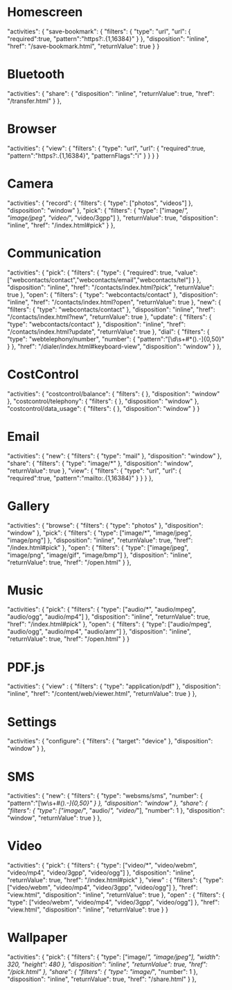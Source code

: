 # Homescreen

"activities": {
    "save-bookmark": {
      "filters": {
        "type": "url",
        "url": { "required":true, "pattern":"https?:.{1,16384}" }
      },
      "disposition": "inline",
      "href": "/save-bookmark.html",
      "returnValue": true
    }
  }

# Bluetooth

"activities": {
    "share": {
      "disposition": "inline",
      "returnValue": true,
      "href": "/transfer.html"
    }
  },

# Browser

"activities": {
    "view": {
      "filters": {
        "type": "url",
        "url": {
          "required":true, "pattern":"https?:.{1,16384}", "patternFlags":"i"
        }
      }
    }
  }

# Camera

"activities": {
    "record": {
      "filters": {
        "type": ["photos", "videos"]
       },
      "disposition": "window"
    },
    "pick": {
      "filters": {
        "type": ["image/*", "image/jpeg", "video/*", "video/3gpp"]
       },
      "returnValue": true,
      "disposition": "inline",
      "href": "/index.html#pick"
    }
  },
  
# Communication

"activities": {
    "pick": {
      "filters": {
        "type": {
          "required": true,
          "value": ["webcontacts/contact","webcontacts/email","webcontacts/tel"]
        }
       },
      "disposition": "inline",
      "href": "/contacts/index.html?pick",
      "returnValue": true
    },
    "open": {
      "filters": {
        "type": "webcontacts/contact"
      },
      "disposition": "inline",
      "href": "/contacts/index.html?open",
      "returnValue": true
    },
    "new": {
      "filters": {
        "type": "webcontacts/contact"
      },
      "disposition": "inline",
      "href": "/contacts/index.html?new",
      "returnValue": true
    },
    "update": {
      "filters": {
        "type": "webcontacts/contact"
      },
      "disposition": "inline",
      "href": "/contacts/index.html?update",
      "returnValue": true
    },
    "dial": {
      "filters": {
        "type": "webtelephony/number",
        "number": { "pattern":"[\\d\\s+#*().-]{0,50}" }
      },
      "href": "/dialer/index.html#keyboard-view",
      "disposition": "window"
    }
  },
  
# CostControl

"activities": {
    "costcontrol/balance": {
      "filters": {
       },
      "disposition": "window"
    },
    "costcontrol/telephony": {
      "filters": {
       },
      "disposition": "window"
    },
    "costcontrol/data_usage": {
      "filters": {
       },
      "disposition": "window"
    }
  }
  
# Email

"activities": {
    "new": {
      "filters": {
        "type": "mail"
      },
      "disposition": "window"
    },
    "share": {
      "filters": {
        "type": "image/*"
       },
      "disposition": "window",
      "returnValue": true
    },
    "view": {
      "filters": {
        "type": "url",
        "url": { "required":true, "pattern":"mailto:.{1,16384}" }
      }
    }
  },
  
# Gallery

"activities": {
    "browse": {
      "filters": {
        "type": "photos"
       },
      "disposition": "window"
    },
    "pick": {
      "filters": {
        "type": ["image/*", "image/jpeg", "image/png"]
       },
      "disposition": "inline",
      "returnValue": true,
      "href": "/index.html#pick"
    },
    "open": {
      "filters": {
        "type": ["image/jpeg", "image/png", "image/gif", "image/bmp"]
       },
      "disposition": "inline",
      "returnValue": true,
      "href": "/open.html"
    }
  },
  
# Music 

"activities": {
    "pick": {
      "filters": {
        "type": ["audio/*", "audio/mpeg", "audio/ogg", "audio/mp4"]
       },
      "disposition": "inline",
      "returnValue": true,
      "href": "/index.html#pick"
    },
    "open": {
      "filters": {
        "type": ["audio/mpeg", "audio/ogg", "audio/mp4", "audio/amr"]
       },
      "disposition": "inline",
      "returnValue": true,
      "href": "/open.html"
    }
  }
  

# PDF.js

"activities": {
    "view" : {
      "filters": {
        "type": "application/pdf"
      },
      "disposition": "inline",
      "href": "/content/web/viewer.html",
      "returnValue": true
    }
  },

# Settings

"activities": {
    "configure": {
      "filters": {
        "target": "device"
       },
      "disposition": "window"
    }
  },
  

# SMS

"activities": {
    "new": {
      "filters": {
        "type": "websms/sms",
        "number": {
          "pattern":"[\\w\\s+#*().-]{0,50}"
        }
       },
      "disposition": "window"
    },
    "share": {
      "filters": {
        "type": ["image/*", "audio/*", "video/*"],
        "number": 1
       },
      "disposition": "window",
      "returnValue": true
    }
  },
  
# Video

"activities": {
    "pick": {
      "filters": {
        "type": ["video/*", "video/webm", "video/mp4", "video/3gpp", "video/ogg"]
       },
      "disposition": "inline",
      "returnValue": true,
      "href": "/index.html#pick"
    },
    "view" : {
      "filters": {
        "type": ["video/webm", "video/mp4", "video/3gpp", "video/ogg"]
      },
      "href": "view.html",
      "disposition": "inline",
      "returnValue": true
    },
    "open" : {
      "filters": {
        "type": ["video/webm", "video/mp4", "video/3gpp", "video/ogg"]
      },
      "href": "view.html",
      "disposition": "inline",
      "returnValue": true
    }
  }
  
# Wallpaper

"activities": {
    "pick": {
      "filters": {
        "type": ["image/*", "image/jpeg"],
        "width": 320,
        "height": 480
       },
      "disposition": "inline",
      "returnValue": true,
      "href": "/pick.html"
    },
    "share": {
      "filters": {
        "type": "image/*",
        "number": 1
       },
      "disposition": "inline",
      "returnValue": true,
      "href": "/share.html"
    }
  },
  
  
